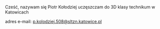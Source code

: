 Cześć,
nazywam się Piotr Kołodziej uczęszczam do 3D klasy technikum w Katowicach

adres e-mail:
p.kolodziej.508@sltzn.katowice.pl
